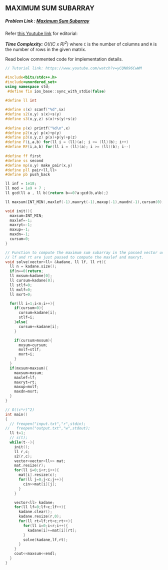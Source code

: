 ## MAXIMUM SUM SUBARRAY
##### Problem Link : [Maximum Sum Subarray](https://hack.codingblocks.com/contests/c/1001/1040)  

Refer [this Youtube link](https://www.youtube.com/watch?v=yCQN096CwWM) for editorial: 

_**Time Complexity:** O(((C x R)<sup>2</sup>)_ where `C` is the number of columns and `R` is the number of rows in the given matrix.

Read below commented code for implementation details.
```C++
// Tutorial link: https://www.youtube.com/watch?v=yCQN096CwWM

#include<bits/stdc++.h>
#include<unordered_set>
using namespace std;
 #define fio ios_base::sync_with_stdio(false)
 
#define ll int

#define s(x) scanf("%d",&x)
#define s2(x,y) s(x)+s(y)
#define s3(x,y,z) s(x)+s(y)+s(z)
 
#define p(x) printf("%d\n",x)
#define p2(x,y) p(x)+p(y)
#define p3(x,y,z) p(x)+p(y)+p(z)
#define F(i,a,b) for(ll i = (ll)(a); i <= (ll)(b); i++)
#define RF(i,a,b) for(ll i = (ll)(a); i >= (ll)(b); i--)
 
#define ff first
#define ss second
#define mp(x,y) make_pair(x,y)
#define pll pair<ll,ll>
#define pb push_back

ll inf = 1e18;
ll mod = 1e9 + 7 ;
ll gcd(ll a , ll b){return b==0?a:gcd(b,a%b);}

ll maxsum(INT_MIN),maxlef(-1),maxryt(-1),maxup(-1),maxdn(-1),cursum(0);

void init(){
  maxsum=INT_MIN;
  maxlef=-1;
  maxryt=-1;
  maxup=-1;
  maxdn=-1;
  cursum=0;
}

// Function to compute the maximum sum subarray in the passed vector using Kadane's algorithm
// lf and rt are just passed to compute the maxlef and maxryt.
void solve(vector<ll> &kadane, ll lf, ll rt){
  ll n = kadane.size();
  if(n==0)return;
  ll mxsum=kadane[0];
  ll cursum=kadane[0];
  ll stlf=0;
  ll mxlf=0;
  ll mxrt=0;

  for(ll i=1;i<n;i++){
    if(cursum<0){
      cursum=kadane[i];
      stlf=i;
    }else{
      cursum+=kadane[i];
    }

    if(cursum>mxsum){
      mxsum=cursum;
      mxlf=stlf;
      mxrt=i;
    }
  }
  if(mxsum>maxsum){
    maxsum=mxsum;
    maxlef=lf;
    maxryt=rt;
    maxup=mxlf;
    maxdn=mxrt;
  }
}

// O((c*r)^2)
int main()
{
  // freopen("input.txt","r",stdin);
//   freopen("output.txt","w",stdout);
  ll t=1;
  // s(t);
  while(t--){
    init();
    ll r,c;
    s2(r,c);
    vector<vector<ll>> mat;
    mat.resize(r);
    for(ll i=0;i<r;i++){
      mat[i].resize(c);
      for(ll j=0;j<c;j++){
        cin>>mat[i][j];
      }
    }

    vector<ll> kadane;   
    for(ll lf=0;lf<c;lf++){
      kadane.clear();
      kadane.resize(r,0);
      for(ll rt=lf;rt<c;rt++){
        for(ll i=0;i<r;i++){
          kadane[i]+=mat[i][rt];
        }
        solve(kadane,lf,rt);
      }
    }
    cout<<maxsum<<endl;
  }
}

```

